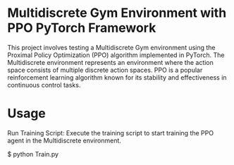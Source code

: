 # Multidiscrete Gym Environment with PPO PyTorch Framework
This project involves testing a Multidiscrete Gym environment using the Proximal Policy Optimization (PPO) algorithm implemented in PyTorch. The Multidiscrete environment represents an environment where the action space consists of multiple discrete action spaces. PPO is a popular reinforcement learning algorithm known for its stability and effectiveness in continuous control tasks.

# Usage
Run Training Script: Execute the training script to start training the PPO agent in the Multidiscrete environment.

$ python Train.py

